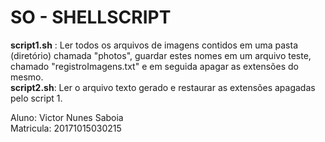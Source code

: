 # SO - SHELLSCRIPT
<b>script1.sh</b> : Ler todos os arquivos de imagens contidos em uma pasta (diretório) chamada "photos", guardar estes nomes em um arquivo teste, chamado "registroImagens.txt" e em seguida apagar as extensões do mesmo. <br/>
<b>script2.sh</b>:  Ler o arquivo texto gerado e restaurar as extensões apagadas pelo script 1.

Aluno: Victor Nunes Saboia<br/>
Matricula: 20171015030215
